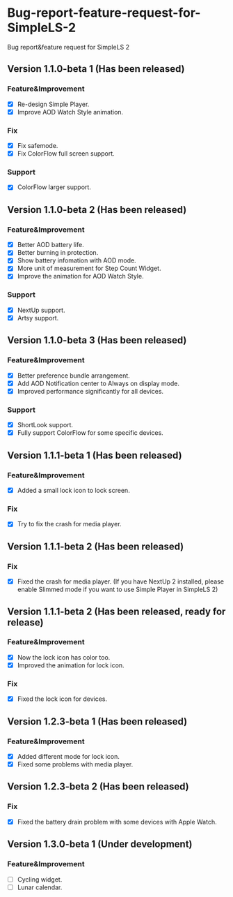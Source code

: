 # Bug-report-feature-request-for-SimpleLS-2
Bug report&amp;feature request for SimpleLS 2

## Version 1.1.0-beta 1 (Has been released)
### Feature&amp;Improvement
- [x] Re-design Simple Player.
- [x] Improve AOD Watch Style animation.
### Fix
- [x] Fix safemode.
- [x] Fix ColorFlow full screen support.
### Support
- [x] ColorFlow larger support.

## Version 1.1.0-beta 2 (Has been released)
### Feature&amp;Improvement
- [x] Better AOD battery life.
- [x] Better burning in protection.
- [x] Show battery infomation with AOD mode.
- [x] More unit of measurement for Step Count Widget.
- [x] Improve the animation for AOD Watch Style.
### Support
- [x] NextUp support.
- [x] Artsy support.

## Version 1.1.0-beta 3 (Has been released)
### Feature&amp;Improvement
- [x] Better preference bundle arrangement.
- [x] Add AOD Notification center to Always on display mode.
- [x] Improved performance significantly for all devices.
### Support
- [x] ShortLook support.
- [x] Fully support ColorFlow for some specific devices.

## Version 1.1.1-beta 1 (Has been released)
### Feature&amp;Improvement
- [x] Added a small lock icon to lock screen.
### Fix
- [x] Try to fix the crash for media player.

## Version 1.1.1-beta 2 (Has been released)
### Fix
- [x] Fixed the crash for media player. (If you have NextUp 2 installed, please enable Slimmed mode if you want to use Simple Player in SimpleLS 2)

## Version 1.1.1-beta 2 (Has been released, ready for release)
### Feature&amp;Improvement
- [x] Now the lock icon has color too.
- [x] Improved the animation for lock icon.
### Fix
- [x] Fixed the lock icon for devices. 

## Version 1.2.3-beta 1 (Has been released)
### Feature&amp;Improvement
- [x] Added different mode for lock icon.
- [x] Fixed some problems with media player.

## Version 1.2.3-beta 2 (Has been released)
### Fix
- [x] Fixed the battery drain problem with some devices with Apple Watch.

## Version 1.3.0-beta 1 (Under development)
### Feature&amp;Improvement
- [ ] Cycling widget.
- [ ] Lunar calendar.
